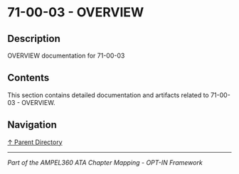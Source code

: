 # 71-00-03 - OVERVIEW

## Description

OVERVIEW documentation for 71-00-03

## Contents

This section contains detailed documentation and artifacts related to 71-00-03 - OVERVIEW.

## Navigation

[↑ Parent Directory](../README.md)

---

*Part of the AMPEL360 ATA Chapter Mapping - OPT-IN Framework*
